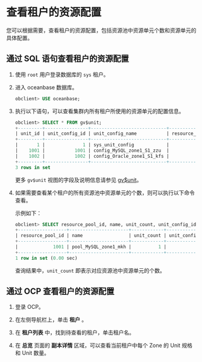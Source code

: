 查看租户的资源配置
==============================

您可以根据需要，查看租户的资源配置，包括资源池中资源单元个数和资源单元的具体配置。

通过 SQL 语句查看租户的资源配置
---------------------------------------

1. 使用 `root` 用户登录数据库的 `sys` 租户。

2. 进入 oceanbase 数据库。

   ```sql
   obclient> USE oceanbase;
   ```

3. 执行以下语句，可以查看集群内所有租户所使用的资源单元的配置信息。

   ```sql
   obclient> SELECT * FROM gv$unit;
   +---------+----------------+----------------------------+------------------+-----------------------+-------+-----------+-------------+----------------+----------+---------------------+-----------------------+---------+---------+------------+------------+----------+----------+---------------+---------------------+
   | unit_id | unit_config_id | unit_config_name           | resource_pool_id | resource_pool_name    | zone  | tenant_id | tenant_name | svr_ip         | svr_port | migrate_from_svr_ip | migrate_from_svr_port | max_cpu | min_cpu | max_memory | min_memory | max_iops | min_iops | max_disk_size | max_session_num     |
   +---------+----------------+----------------------------+------------------+-----------------------+-------+-----------+-------------+----------------+----------+---------------------+-----------------------+---------+---------+------------+------------+----------+----------+---------------+---------------------+
   |       1 |              1 | sys_unit_config            |                1 | sys_pool              | zone1 |         1 | sys         | xxx.xx.xxx.xxx |     2882 |                     |                     0 |       5 |     2.5 | 9663676416 | 8053063680 |    10000 |     5000 |  179593805824 | 9223372036854775807 |
   |    1001 |           1001 | config_MySQL_zone1_S1_zzu  |             1001 | pool_MySQL_zone1_zzu  | zone1 |      1001 | MySQL       | xxx.xx.xxx.xxx |     2882 |                     |                     0 |     1.5 |     1.5 | 6442450944 | 6442450944 |     1250 |     1250 |  536870912000 |                 375 |
   |    1002 |           1002 | config_Oracle_zone1_S1_kfs |             1002 | pool_Oracle_zone1_kfs | zone1 |      1002 | Oracle      | xxx.xx.xxx.xxx |     2882 |                     |                     0 |     1.5 |     1.5 | 6442450944 | 6442450944 |     1250 |     1250 |  536870912000 |                 375 |
   +---------+----------------+----------------------------+------------------+-----------------------+-------+-----------+-------------+----------------+----------+---------------------+-----------------------+---------+---------+------------+------------+----------+----------+---------------+---------------------+
   3 rows in set
   ```

   更多 `gv$unit` 视图的字段及说明信息请参见 [gv$unit](../../12.reference-guide/1.system-views/2.performance-views/43.gv-unit.md)。

4. 如果需要查看某个租户的所有资源池中资源单元的个数，则可以执行以下命令查看。

   示例如下：

   ```sql
   obclient> SELECT resource_pool_id, name, unit_count, unit_config_id FROM __all_resource_pool WHERE tenant_id='1001';
   +------------------+----------------------+------------+----------------+
   | resource_pool_id | name                 | unit_count | unit_config_id |
   +------------------+----------------------+------------+----------------+
   |             1001 | pool_MySQL_zone1_mkh |          1 |           1001 |
   +------------------+----------------------+------------+----------------+
   1 row in set (0.00 sec)
   ```

   查询结果中，`unit_count` 即表示对应资源池中资源单元的个数。

通过 OCP 查看租户的资源配置
-------------------------------------

1. 登录 OCP。

2. 在左侧导航栏上，单击 **租户** 。

3. 在 **租户列表** 中，找到待查看的租户，单击租户名。

4. 在 **总览** 页面的 **副本详情** 区域，可以查看当前租户中每个 Zone 的 Unit 规格和 Unit 数量。

